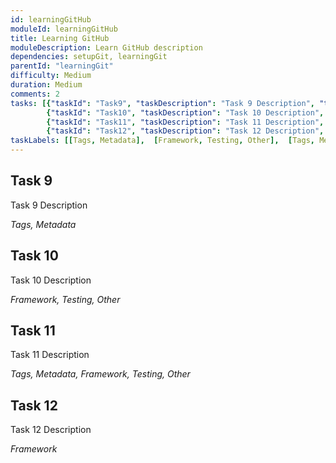 ```yaml
---
id: learningGitHub
moduleId: learningGitHub
title: Learning GitHub
moduleDescription: Learn GitHub description
dependencies: setupGit, learningGit
parentId: "learningGit"
difficulty: Medium
duration: Medium
comments: 2
tasks: [{"taskId": "Task9", "taskDescription": "Task 9 Description", "taskLabel": "Task 9 Label" }, 
        {"taskId": "Task10", "taskDescription": "Task 10 Description", "taskLabel": "Task 10 Label" },
        {"taskId": "Task11", "taskDescription": "Task 11 Description", "taskLabel": "Task 11 Label" }, 
        {"taskId": "Task12", "taskDescription": "Task 12 Description", "taskLabel": "Task 12 Label" }]
taskLabels: [[Tags, Metadata],  [Framework, Testing, Other],  [Tags, Metadata, Framework, Testing, Other],  [Framework]]
---
```


## Task 9

Task 9 Description

*Tags, Metadata*

## Task 10

Task 10 Description

*Framework, Testing, Other*

## Task 11

Task 11 Description

*Tags, Metadata, Framework, Testing, Other*

## Task 12

Task 12 Description

*Framework*
